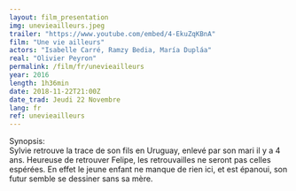 ```yaml
---
layout: film_presentation
img: unevieailleurs.jpeg
trailer: "https://www.youtube.com/embed/4-EkuZqKBnA"
film: "Une vie ailleurs"
actors: "Isabelle Carré, Ramzy Bedia, María Dupláa"
real: "Olivier Peyron"
permalink: /film/fr/unevieailleurs
year: 2016
length: 1h36min
date: 2018-11-22T21:00Z
date_trad: Jeudi 22 Novembre
lang: fr
ref: unevieailleurs
---
```


<span class="name"> Synopsis:</span> <br/>
<span class="resumefilm">Sylvie retrouve la trace de son fils en Uruguay, enlevé par son mari il y a 4 ans. Heureuse de retrouver Felipe, les retrouvailles ne seront pas celles espérées. En effet le jeune enfant ne manque de rien ici, et est épanoui, son futur semble se dessiner sans sa mère. </span>

